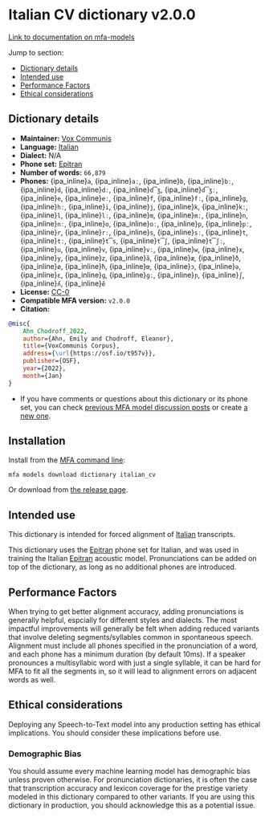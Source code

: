 
# Italian CV dictionary v2.0.0

[Link to documentation on mfa-models](https://mfa-models.readthedocs.io/en/main/dictionary/italian_cv.html)

Jump to section:

- [Dictionary details](#dictionary-details)
- [Intended use](#intended-use)
- [Performance Factors](#performance-factors)
- [Ethical considerations](#ethical-considerations)

## Dictionary details

- **Maintainer:** [Vox Communis](https://osf.io/t957v/)
- **Language:** [Italian](https://en.wikipedia.org/wiki/Italian_language)
- **Dialect:** N/A
- **Phone set:** [Epitran](https://github.com/dmort27/epitran)
- **Number of words:** `66,879`
- **Phones:** {ipa_inline}`a`, {ipa_inline}`aː`, {ipa_inline}`b`, {ipa_inline}`bː`, {ipa_inline}`d`, {ipa_inline}`dː`, {ipa_inline}`d͡ʒ`, {ipa_inline}`d͡ʒː`, {ipa_inline}`e`, {ipa_inline}`eː`, {ipa_inline}`f`, {ipa_inline}`fː`, {ipa_inline}`g`, {ipa_inline}`hː`, {ipa_inline}`i`, {ipa_inline}`j`, {ipa_inline}`k`, {ipa_inline}`kː`, {ipa_inline}`l`, {ipa_inline}`lː`, {ipa_inline}`m`, {ipa_inline}`mː`, {ipa_inline}`n`, {ipa_inline}`nː`, {ipa_inline}`o`, {ipa_inline}`oː`, {ipa_inline}`p`, {ipa_inline}`pː`, {ipa_inline}`r`, {ipa_inline}`rː`, {ipa_inline}`s`, {ipa_inline}`sː`, {ipa_inline}`t`, {ipa_inline}`tː`, {ipa_inline}`t͡s`, {ipa_inline}`t͡ʃ`, {ipa_inline}`t͡ʃː`, {ipa_inline}`u`, {ipa_inline}`v`, {ipa_inline}`vː`, {ipa_inline}`w`, {ipa_inline}`x`, {ipa_inline}`y`, {ipa_inline}`z`, {ipa_inline}`ã`, {ipa_inline}`æ`, {ipa_inline}`ð`, {ipa_inline}`ø`, {ipa_inline}`ħ`, {ipa_inline}`œ`, {ipa_inline}`ɔ`, {ipa_inline}`ə`, {ipa_inline}`ɛ`, {ipa_inline}`ɡ`, {ipa_inline}`ɡː`, {ipa_inline}`ɲ`, {ipa_inline}`ʃ`, {ipa_inline}`ʎ`, {ipa_inline}`ẽ`
- **License:** [CC-0](https://creativecommons.org/publicdomain/zero/1.0/)
- **Compatible MFA version:** `v2.0.0`
- **Citation:**

```bibtex
@misc{
	Ahn_Chodroff_2022,
	author={Ahn, Emily and Chodroff, Eleanor},
	title={VoxCommunis Corpus},
	address={\url{https://osf.io/t957v}},
	publisher={OSF},
	year={2022},
	month={Jan}
}
```

- If you have comments or questions about this dictionary or its phone set, you can check [previous MFA model discussion posts](https://github.com/MontrealCorpusTools/mfa-models/discussions?discussions_q=Italian+CV+dictionary+v2.0.0) or create [a new one](https://github.com/MontrealCorpusTools/mfa-models/discussions/new).

## Installation

Install from the [MFA command line](https://montreal-forced-aligner.readthedocs.io/en/latest/user_guide/models/index.html):

```
mfa models download dictionary italian_cv
```

Or download from [the release page](https://github.com/MontrealCorpusTools/mfa-models/releases/tag/dictionary-italian_cv-v2.0.0).

## Intended use

This dictionary is intended for forced alignment of [Italian](https://en.wikipedia.org/wiki/Italian_language) transcripts.

This dictionary uses the [Epitran](https://github.com/dmort27/epitran) phone set for Italian, and was used in training the Italian [Epitran](https://github.com/dmort27/epitran) acoustic model.
Pronunciations can be added on top of the dictionary, as long as no additional phones are introduced.

## Performance Factors

When trying to get better alignment accuracy, adding pronunciations is generally helpful, espcially for different styles and dialects.
The most impactful improvements will generally be felt when adding reduced variants that
involve deleting segments/syllables common in spontaneous speech.  Alignment must include all phones specified in the pronunciation of a word, and each phone has
a minimum duration (by default 10ms). If a speaker pronounces a multisyllabic word with just a single syllable, it can be hard for MFA to fit all the segments in,
so it will lead to alignment errors on adjacent words as well.

## Ethical considerations

Deploying any Speech-to-Text model into any production setting has ethical implications. You should consider these implications before use.

### Demographic Bias

You should assume every machine learning model has demographic bias unless proven otherwise.
For pronunciation dictionaries, it is often the case that transcription accuracy and lexicon coverage for the prestige variety modeled in this dictionary compared to other variants.
If you are using this dictionary in production, you should acknowledge this as a potential issue.
